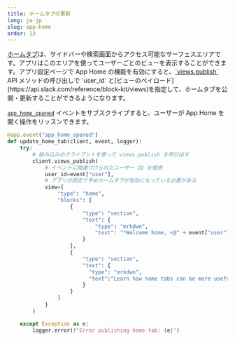 ```yaml
---
title: ホームタブの更新
lang: ja-jp
slug: app-home
order: 13
---
```


<div class="section-content">
<a href="https://api.slack.com/surfaces/tabs/using">ホームタブ</a>は、サイドバーや検索画面からアクセス可能なサーフェスエリアです。アプリはこのエリアを使ってユーザーごとのビューを表示することができます。アプリ設定ページで App Home の機能を有効にすると、<a href="https://api.slack.com/methods/views.publish">`views.publish`</a> API メソッドの呼び出しで `user_id` と[ビューのペイロード](https://api.slack.com/reference/block-kit/views)を指定して、ホームタブを公開・更新することができるようになります。

<a href="https://api.slack.com/events/app_home_opened">`app_home_opened`</a> イベントをサブスクライブすると、ユーザーが App Home を開く操作をリッスンできます。
</div>

```python
@app.event("app_home_opened")
def update_home_tab(client, event, logger):
    try:
        # 組み込みのクライアントを使って views.publish を呼び出す
        client.views_publish(
            # イベントに関連づけられたユーザー ID を使用
            user_id=event["user"],
            # アプリの設定で予めホームタブが有効になっている必要がある
            view={
                "type": "home",
                "blocks": [
                    {
                        "type": "section",
                        "text": {
                            "type": "mrkdwn",
                            "text": "*Welcome home, <@" + event["user"] + "> :house:*"
                        }
                    },
                    {
                        "type": "section",
                        "text": {
                          "type": "mrkdwn",
                          "text":"Learn how home tabs can be more useful and interactive <https://api.slack.com/surfaces/tabs/using|*in the documentation*>."
                        }
                    }
                ]
            }
        )

    except Exception as e:
        logger.error(f"Error publishing home tab: {e}")
```
